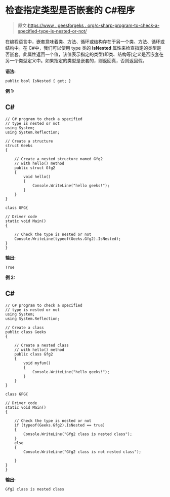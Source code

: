 # 检查指定类型是否嵌套的 C#程序

> 原文:[https://www . geesforgeks . org/c-sharp-program-to-check-a-specified-type-is-nested-or-not/](https://www.geeksforgeeks.org/c-sharp-program-to-check-a-specified-type-is-nested-or-not/)

在编程语言中，嵌套意味着类、方法、循环或结构存在于另一个类、方法、循环或结构中。在 C#中，我们可以使用 type 类的 **IsNested** 属性来检查指定的类型是否嵌套。此属性返回一个值，该值表示指定的类型(即类、结构等)定义是否嵌套在另一个类型定义中。如果指定的类型是嵌套的，则返回真，否则返回假。

**语法:**

```
public bool IsNested { get; }
```

**例 1:**

## C#

```
// C# program to check a specified 
// type is nested or not
using System;
using System.Reflection;

// Create a structure
struct Geeks
{

    // Create a nested structure named Gfg2
    // with hello() method
    public struct Gfg2
    {
        void hello() 
        { 
            Console.WriteLine("hello geeks!"); 
        }
    }
}

class GFG{

// Driver code
static void Main()
{

    // Check the type is nested or not
    Console.WriteLine(typeof(Geeks.Gfg2).IsNested);
}
}
```

**输出:**

```
True
```

**例 2:**

## C#

```
// C# program to check a specified
// type is nested or not
using System;
using System.Reflection;

// Create a class
public class Geeks
{

    // Create a nested class
    // with hello() method
    public class Gfg2
    {
        void myfun() 
        { 
            Console.WriteLine("hello geeks!"); 
        }
    }
}

class GFG{

// Driver code
static void Main()
{

    // Check the type is nested or not
    if (typeof(Geeks.Gfg2).IsNested == true)
    {
        Console.WriteLine("Gfg2 class is nested class");
    }
    else
    {
        Console.WriteLine("Gfg2 class is not nested class");

    }
}
}
```

**输出:**

```
Gfg2 class is nested class
```